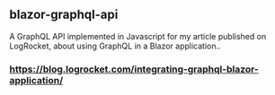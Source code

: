 ## blazor-graphql-api
A GraphQL API implemented in Javascript for my article published on LogRocket, about using GraphQL in a Blazor application.. 
### https://blog.logrocket.com/integrating-graphql-blazor-application/
